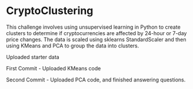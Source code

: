 # CryptoClustering

This challenge involves using unsupervised learning in Python to create clusters to determine if cryptocurrencies are affected by 24-hour or 7-day price changes.  The data is scaled using sklearns StandardScaler and then using KMeans and PCA to group the data into clusters.

Uploaded starter data

First Commit - Uploaded KMeans code

Second Commit - Uploaded PCA code, and finished answering questions.
